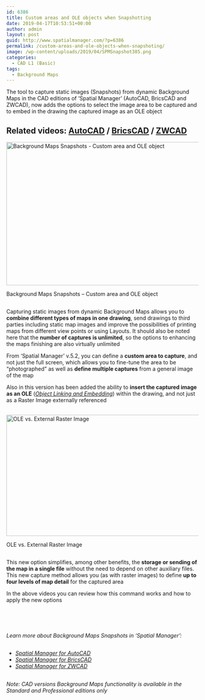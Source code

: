 ```yaml
---
id: 6386
title: Custom areas and OLE objects when Snapshotting
date: 2019-04-17T10:53:51+00:00
author: admin
layout: post
guid: http://www.spatialmanager.com/?p=6386
permalink: /custom-areas-and-ole-objects-when-snapshoting/
image: /wp-content/uploads/2019/04/SPMSnapshot385.png
categories:
  - CAD L1 (Basic)
tags:
  - Background Maps
---
```

<p>
  The tool to capture static images (Snapshots) from dynamic Background Maps in the CAD editions of &#8216;Spatial Manager&#8217; (AutoCAD, BricsCAD and ZWCAD), now adds the options to select the image area to be captured and to embed in the drawing the captured image as an OLE object
</p>

<p>
  <!--more-->
</p>

<h2>
  Related videos: <a href="https://youtu.be/ovgiZP9VSFU?rel=0" target="_blank" rel="nofollow"><span><span>AutoCAD</span></span></a> / <a href="https://youtu.be/K5iu7LWB_Xk?rel=0" target="_blank" rel="nofollow"><span><span>BricsCAD</span></span></a> / <a href="https://youtu.be/tN2SZD_hx0o?rel=0" target="_blank" rel="nofollow"><span><span>ZWCAD</span></span></a>
</h2>

<div>
  <a href="http://www.spatialmanager.com/wp-content/uploads/2019/04/SPMCaptureUserOLE.png" target="_blank" rel="nofollow"><img src="http://www.spatialmanager.com/wp-content/uploads/2019/04/SPMCaptureUserOLE-1024x615.png" alt="Background Maps Snapshots - Custom area and OLE object" width="625" height="375" srcset="http://www.spatialmanager.com/wp-content/uploads/2019/04/SPMCaptureUserOLE-1024x615.png 1024w, http://www.spatialmanager.com/wp-content/uploads/2019/04/SPMCaptureUserOLE-300x180.png 300w, http://www.spatialmanager.com/wp-content/uploads/2019/04/SPMCaptureUserOLE-768x461.png 768w, http://www.spatialmanager.com/wp-content/uploads/2019/04/SPMCaptureUserOLE-624x374.png 624w, http://www.spatialmanager.com/wp-content/uploads/2019/04/SPMCaptureUserOLE.png 1488w" sizes="(max-width: 625px) 100vw, 625px" /></a>
  
  <p>
    Background Maps Snapshots &#8211; Custom area and OLE object
  </p>
</div>

<h2>
</h2>

<p>
  Capturing static images from dynamic Background Maps allows you to <strong>combine different types of maps in one drawing</strong>, send drawings to third parties including static map images and improve the possibilities of printing maps from different view points or using Layouts. It should also be noted here that the <strong>number of captures is unlimited</strong>, so the options to enhancing the maps finishing are also virtually unlimited
</p>

<p>
  From &#8216;Spatial Manager&#8217; v.5.2, you can define a <strong>custom area to capture</strong>, and not just the full screen, which allows you to fine-tune the area to be &#8220;photographed&#8221; as well as <strong>define multiple captures</strong> from a general image of the map
</p>

<p>
  Also in this version has been added the ability to <strong>insert the captured image as an OLE</strong> (<a href="https://en.wikipedia.org/wiki/Object_Linking_and_Embedding" target="_blank" rel="nofollow"><span><em>Object Linking and Embedding</em></span></a>) within the drawing, and not just as a Raster Image externally referenced
</p>

<h2>
</h2>

<div>
  <a href="http://www.spatialmanager.com/wp-content/uploads/2019/04/SPMCaptureOptions.png" target="_blank" rel="nofollow"><img src="http://www.spatialmanager.com/wp-content/uploads/2019/04/SPMCaptureOptions.png" alt="OLE vs. External Raster Image" width="919" height="317" srcset="http://www.spatialmanager.com/wp-content/uploads/2019/04/SPMCaptureOptions.png 919w, http://www.spatialmanager.com/wp-content/uploads/2019/04/SPMCaptureOptions-300x103.png 300w, http://www.spatialmanager.com/wp-content/uploads/2019/04/SPMCaptureOptions-768x265.png 768w, http://www.spatialmanager.com/wp-content/uploads/2019/04/SPMCaptureOptions-624x215.png 624w" sizes="(max-width: 919px) 100vw, 919px" /></a>
  
  <p>
    OLE vs. External Raster Image
  </p>
</div>

## 

<p>
  This new option simplifies, among other benefits, the <strong>storage or sending of the map in a single file</strong> without the need to depend on other auxiliary files. This new capture method allows you (as with raster images) to define <strong>up to four levels of map detail</strong> for the captured area
</p>

<p>
  In the above videos you can review how this command works and how to apply the new options
</p>

<h2>
</h2>

&nbsp;

<h2>
</h2>

<p>
  <em>Learn more about Background Maps Snapshots in &#8216;Spatial Manager&#8217;:</em>
</p>

<h2>
</h2>

<ul>
  <li>
    <span><a href="http://wiki.spatialmanager.com/index.php/Spatial_Manager%E2%84%A2_for_AutoCAD_-_FAQs:_Background_Maps_(%22Standard%22_and_%22Professional%22_editions_only)#Is_there_any_way_to_get_static_.22Snapshots.22_of_the_.27Background_Maps.27.3F" target="_blank" rel="nofollow"><span><em>Spatial Manager for AutoCAD</em></span></a></span>
  </li>
  <li>
    <span><span><a href="http://wiki.spatialmanager.com/index.php/Spatial_Manager%E2%84%A2_for_BricsCAD_-_FAQs:_Background_Maps_(%22Standard%22_and_%22Professional%22_editions_only)#Is_there_any_way_to_get_static_.22Snapshots.22_of_the_.27Background_Maps.27.3F" target="_blank" rel="nofollow"><span><em>Spatial Manager for BricsCAD</em></span></a></span></span>
  </li>
  <li>
    <span><span><a href="http://wiki.spatialmanager.com/index.php/Spatial_Manager%E2%84%A2_for_ZWCAD_-_FAQs:_Background_Maps_(%22Standard%22_and_%22Professional%22_editions_only)#Is_there_any_way_to_get_static_.22Snapshots.22_of_the_.27Background_Maps.27.3F" target="_blank" rel="nofollow"><span><em>Spatial Manager for ZWCAD</em></span></a></span></span>
  </li>
</ul>

<h2>
</h2>

<p>
  <em>Note: CAD versions Background Maps functionality is available in the Standard and Professional editions only</em>
</p>